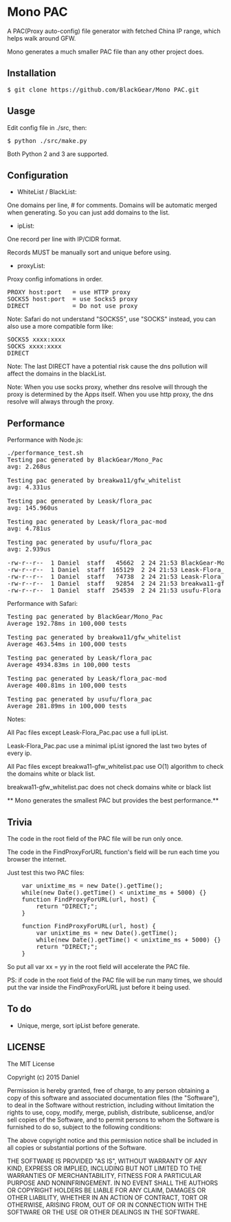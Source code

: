 # Mono PAC

A PAC(Proxy auto-config) file generator with fetched China IP range, which helps walk around GFW.

Mono generates a much smaller PAC file than any other project does.

## Installation
<pre>
$ git clone https://github.com/BlackGear/Mono_PAC.git
</pre>

## Uasge
Edit config file in ./src, then:
<pre>
$ python ./src/make.py
</pre>
Both Python 2 and 3 are supported.

## Configuration
- WhiteList / BlackList:

One domains per line, # for comments. Domains will be automatic merged when generating. So you can just add domains to the list.

- ipList:

One record per line with IP/CIDR format.

Records MUST be manually sort and unique before using.

- proxyList:

Proxy config infomations in order.
<pre>
PROXY host:port   = use HTTP proxy
SOCKS5 host:port  = use Socks5 proxy
DIRECT            = Do not use proxy
</pre>

Note: Safari do not understand "SOCKS5", use "SOCKS" instead, you can also use a more compatible form like:
<pre>
SOCKS5 xxxx:xxxx
SOCKS xxxx:xxxx
DIRECT
</pre>

Note: The last DIRECT have a potential risk cause the dns pollution will affect the domains in the blackList.

Note: When you use socks proxy, whether dns resolve will through the proxy is determined by the Apps itself. When you use http proxy, the dns resolve will always through the proxy.

## Performance
Performance with Node.js:
<pre>
./performance_test.sh
Testing pac generated by BlackGear/Mono_Pac
avg: 2.268us

Testing pac generated by breakwa11/gfw_whitelist
avg: 4.331us

Testing pac generated by Leask/flora_pac
avg: 145.960us

Testing pac generated by Leask/flora_pac-mod
avg: 4.781us

Testing pac generated by usufu/flora_pac
avg: 2.939us

-rw-r--r--  1 Daniel  staff   45662  2 24 21:53 BlackGear-Mono_Pac.pac
-rw-r--r--  1 Daniel  staff  165129  2 24 21:53 Leask-Flora_Pac-mod.pac
-rw-r--r--  1 Daniel  staff   74738  2 24 21:53 Leask-Flora_Pac.pac
-rw-r--r--  1 Daniel  staff   92854  2 24 21:53 breakwa11-gfw_whitelist.pac
-rw-r--r--  1 Daniel  staff  254539  2 24 21:53 usufu-Flora_Pac.pac
</pre>

Performance with Safari:
<pre>
Testing pac generated by BlackGear/Mono_Pac
Average 192.78ms in 100,000 tests

Testing pac generated by breakwa11/gfw_whitelist
Average 463.54ms in 100,000 tests

Testing pac generated by Leask/flora_pac
Average 4934.83ms in 100,000 tests

Testing pac generated by Leask/flora_pac-mod
Average 400.81ms in 100,000 tests

Testing pac generated by usufu/flora_pac
Average 281.89ms in 100,000 tests
</pre>

Notes:

All Pac files except Leask-Flora_Pac.pac use a full ipList.

Leask-Flora_Pac.pac use a minimal ipList ignored the last two bytes of every ip.

All Pac files except breakwa11-gfw_whitelist.pac use O(1) algorithm to check the domains white or black list.

breakwa11-gfw_whitelist.pac does not check domains white or black list

** Mono generates the smallest PAC but provides the best performance.**

## Trivia

The code in the root field of the PAC file will be run only once.

The code in the FindProxyForURL function's field will be run each time you browser the internet.

Just test this two PAC files:

<pre>
    var unixtime_ms = new Date().getTime();
    while(new Date().getTime() &lt; unixtime_ms + 5000) {}
    function FindProxyForURL(url, host) {
        return "DIRECT;";
    }
</pre>

<pre>
    function FindProxyForURL(url, host) {
        var unixtime_ms = new Date().getTime();
        while(new Date().getTime() &lt; unixtime_ms + 5000) {}
        return "DIRECT;";
    }
</pre>

So put all var xx = yy in the root field will accelerate the PAC file.

PS: if code in the root field of the PAC file will be run many times, we should put the var inside the FindProxyForURL just before it being used.

## To do
- Unique, merge, sort ipList before generate.

## LICENSE
The MIT License

Copyright (c) 2015 Daniel

Permission is hereby granted, free of charge, to any person obtaining a copy
of this software and associated documentation files (the "Software"), to deal
in the Software without restriction, including without limitation the rights
to use, copy, modify, merge, publish, distribute, sublicense, and/or sell
copies of the Software, and to permit persons to whom the Software is
furnished to do so, subject to the following conditions:

The above copyright notice and this permission notice shall be included in
all copies or substantial portions of the Software.

THE SOFTWARE IS PROVIDED "AS IS", WITHOUT WARRANTY OF ANY KIND, EXPRESS OR
IMPLIED, INCLUDING BUT NOT LIMITED TO THE WARRANTIES OF MERCHANTABILITY,
FITNESS FOR A PARTICULAR PURPOSE AND NONINFRINGEMENT. IN NO EVENT SHALL THE
AUTHORS OR COPYRIGHT HOLDERS BE LIABLE FOR ANY CLAIM, DAMAGES OR OTHER
LIABILITY, WHETHER IN AN ACTION OF CONTRACT, TORT OR OTHERWISE, ARISING FROM,
OUT OF OR IN CONNECTION WITH THE SOFTWARE OR THE USE OR OTHER DEALINGS IN
THE SOFTWARE.
